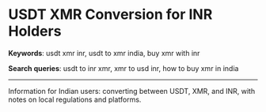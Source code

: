# USDT XMR Conversion for INR Holders

**Keywords**: usdt xmr inr, usdt to xmr india, buy xmr with inr

**Search queries**: usdt to inr xmr, xmr to usd inr, how to buy xmr in india

---

Information for Indian users: converting between USDT, XMR, and INR, with notes on local regulations and platforms.
